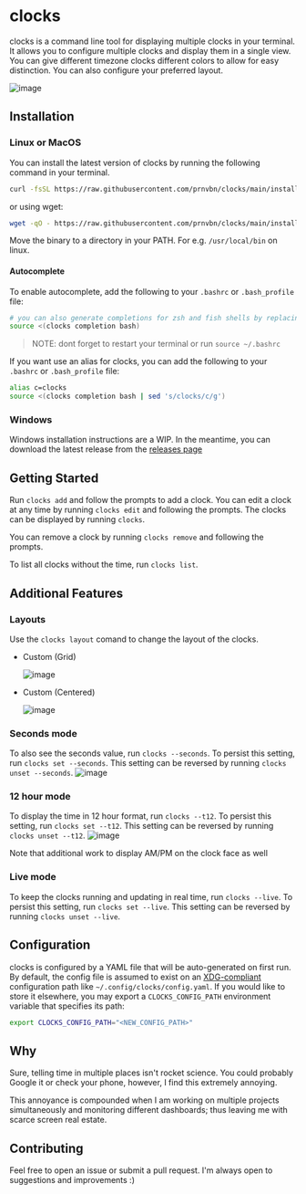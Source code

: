 # clocks

clocks is a command line tool for displaying multiple clocks in your terminal. It allows you to configure multiple clocks and display them in a single view. You can give different timezone clocks different colors to allow for easy distinction. You can also configure your preferred layout.

![image](https://github.com/prnvbn/clocks/assets/55818107/29f6a1b8-e2f0-472f-969c-1148ffe3e72c)

## Installation

### Linux or MacOS

You can install the latest version of clocks by running the following command in your terminal.

```bash
curl -fsSL https://raw.githubusercontent.com/prnvbn/clocks/main/installer.sh | bash
```

or using wget:

```bash
wget -qO - https://raw.githubusercontent.com/prnvbn/clocks/main/installer.sh |  bash
```

Move the binary to a directory in your PATH. For e.g. `/usr/local/bin` on linux.

#### Autocomplete

To enable autocomplete, add the following to your `.bashrc` or `.bash_profile` file:

```bash
# you can also generate completions for zsh and fish shells by replacing bash with zsh or fish
source <(clocks completion bash)
```

> NOTE: dont forget to restart your terminal or run `source ~/.bashrc`

If you want use an alias for clocks, you can add the following to your `.bashrc` or `.bash_profile` file:

```bash
alias c=clocks
source <(clocks completion bash | sed 's/clocks/c/g')
```


### Windows

Windows installation instructions are a WIP. In the meantime, you can download the latest release from the [releases page](https://github.com/prnvbn/clocks/releases)

## Getting Started

Run `clocks add` and follow the prompts to add a clock.
You can edit a clock at any time by running `clocks edit` and following the prompts.
The clocks can be displayed by running `clocks`.

You can remove a clock by running `clocks remove` and following the prompts.

To list all clocks without the time, run `clocks list`.

## Additional Features

### Layouts

Use the `clocks layout` comand to change the layout of the clocks.

- Custom (Grid)

  ![image](https://github.com/prnvbn/clocks/assets/55818107/e0130fea-ffd8-4ea6-8edf-c086c9a4f176)

- Custom (Centered)

  ![image](https://github.com/prnvbn/clocks/assets/55818107/ab20d59a-b7a1-4691-b030-b3be31a8fe6a)

### Seconds mode

To also see the seconds value, run `clocks --seconds`. To persist this setting, run `clocks set --seconds`. This setting can be reversed by running `clocks unset --seconds`.
![image](https://github.com/prnvbn/clocks/assets/55818107/94cef848-952a-4526-b4ee-2193e3219100)

### 12 hour mode

To display the time in 12 hour format, run `clocks --t12`. To persist this setting, run `clocks set --t12`. This setting can be reversed by running `clocks unset --t12`.
![image](https://github.com/prnvbn/clocks/assets/55818107/13a160a8-c442-477c-be01-7b58df9e99b2)

Note that additional work to display AM/PM on the clock face as well

### Live mode

To keep the clocks running and updating in real time, run `clocks --live`. To persist this setting, run `clocks set --live`. This setting can be reversed by running `clocks unset --live`.

## Configuration

clocks is configured by a YAML file that will be auto-generated on first run. By default, the config file is assumed to exist on an [XDG-compliant](https://en.wikipedia.org/wiki/Freedesktop.org) configuration path like `~/.config/clocks/config.yaml`. If you would like to store it elsewhere, you may export a `CLOCKS_CONFIG_PATH` environment variable that specifies its path:

```bash
export CLOCKS_CONFIG_PATH="<NEW_CONFIG_PATH>"
```

## Why

Sure, telling time in multiple places isn't rocket science. You could probably Google it or check your phone, however, I find this extremely annoying.

This annoyance is compounded when I am working on multiple projects simultaneously and monitoring different dashboards; thus leaving me with scarce screen real estate.

## Contributing

Feel free to open an issue or submit a pull request. I'm always open to suggestions and improvements :)
